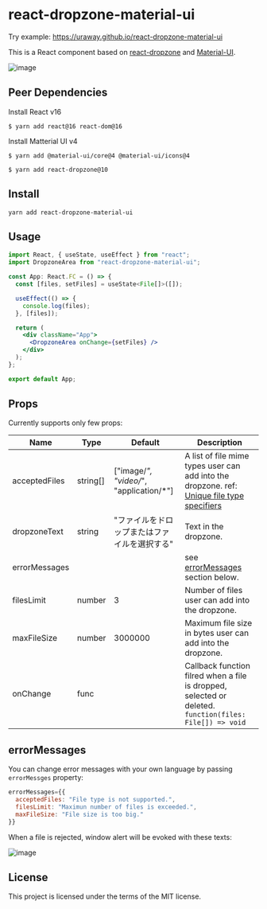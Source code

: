 # react-dropzone-material-ui

Try example: https://uraway.github.io/react-dropzone-material-ui

This is a React component based on [react-dropzone](https://github.com/react-dropzone/react-dropzone) and [Material-UI](https://material-ui.com/).

![image](https://user-images.githubusercontent.com/15242484/60936510-e7278d80-a2ff-11e9-959b-8679f5350132.png)

## Peer Dependencies

Install React v16

```
$ yarn add react@16 react-dom@16
```

Install Matterial UI v4

```
$ yarn add @material-ui/core@4 @material-ui/icons@4 
```

```
$ yarn add react-dropzone@10
```

## Install

```
yarn add react-dropzone-material-ui
```

## Usage

```jsx
import React, { useState, useEffect } from "react";
import DropzoneArea from "react-dropzone-material-ui";

const App: React.FC = () => {
  const [files, setFiles] = useState<File[]>([]);

  useEffect(() => {
    console.log(files);
  }, [files]);

  return (
    <div className="App">
      <DropzoneArea onChange={setFiles} />
    </div>
  );
};

export default App;
```

## Props

Currently supports only few props:

| Name          | Type     | Default                                      | Description                                                                                                                                                                                    |
| ------------- | -------- | -------------------------------------------- | ---------------------------------------------------------------------------------------------------------------------------------------------------------------------------------------------- |
| acceptedFiles | string[] | ["image/*", "video/*", "application/*"]      | A list of file mime types user can add into the dropzone. ref: [Unique file type specifiers](https://developer.mozilla.org/en-US/docs/Web/HTML/Element/input/file#Unique_file_type_specifiers) |
| dropzoneText  | string   | "ファイルをドロップまたはファイルを選択する" | Text in the dropzone.                                                                                                                                                                          |
| errorMessages |          |                                              | see [errorMessages](#errorMessages) section below.                                                                                                                                             |
| filesLimit    | number   | 3                                            | Number of files user can add into the dropzone.                                                                                                                                                |
| maxFileSize   | number   | 3000000                                      | Maximum file size in bytes user can add into the dropzone.                                                                                                                                     |
| onChange      | func     |                                              | Callback function filred when a file is dropped, selected or deleted.  `function(files: File[]) => void`                                                                                       |

<!--
disable preview
disable window.alert
-->

## errorMessages

  You can change error messages with your own language by passing `errorMessges` property:

```jsx
errorMessages={{
  acceptedFiles: "File type is not supported.",
  filesLimit: "Maximun number of files is exceeded.",
  maxFileSize: "File size is too big."
}}
```

  When a file is rejected, window alert will be evoked with these texts:

![image](https://user-images.githubusercontent.com/15242484/60937681-ded15180-a303-11e9-9360-b0a3cfda8d73.png)

## License

This project is licensed under the terms of the MIT license.
